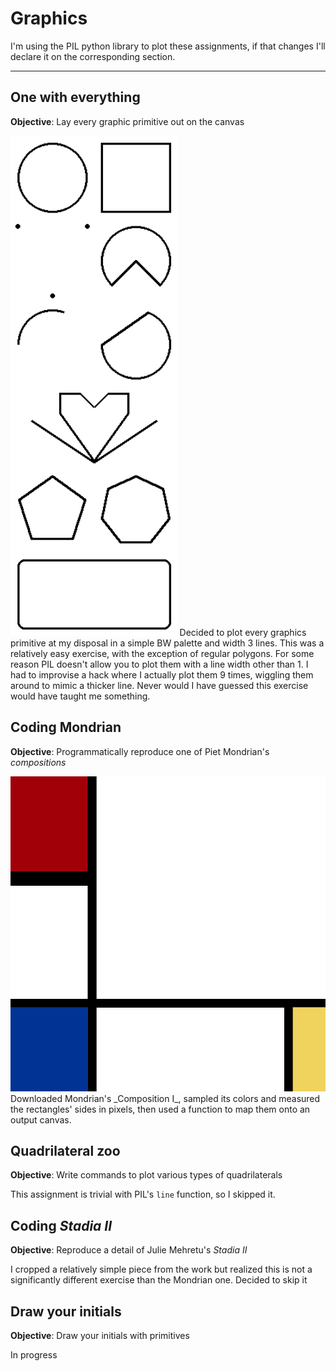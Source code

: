 # Graphics

I'm using the PIL python library to plot these assignments,
if that changes I'll declare it on the corresponding section.

---

## One with everything

**Objective**: Lay every graphic primitive out on the canvas

<img src="output/one_with_everything.png" height="800">
Decided to plot every graphics primitive at my disposal in a 
simple BW palette and width 3 lines.  
This was a relatively easy exercise, with the exception of 
regular polygons. For some reason PIL doesn't allow you to 
plot them with a line width other than 1. I had to 
improvise a hack where I actually plot them 9 times, wiggling them 
around to mimic a thicker line. Never would I have guessed 
this exercise would have taught me something.

## Coding Mondrian

**Objective**: Programmatically reproduce one of Piet Mondrian's _compositions_

<img src="output/coding_mondrian.png" width="800">
Downloaded Mondrian's _Composition I_, sampled its colors 
and measured the rectangles' sides in pixels, then used a 
function to map them onto an output canvas.

## Quadrilateral zoo

**Objective**: Write commands to plot various types of quadrilaterals

This assignment is trivial with PIL's `line` function, so 
I skipped it.

## Coding _Stadia II_

**Objective**: Reproduce a detail of Julie Mehretu's _Stadia II_

I cropped a relatively simple piece from the work but realized this is 
not a significantly different exercise than the Mondrian one. Decided to skip it

## Draw your initials

**Objective**: Draw your initials with primitives

In progress
